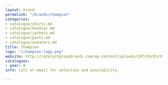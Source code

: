```yaml
---
layout: brand
permalink: "/brands/champion"
categories:
- catalogue/shirts.md
- catalogue/hoodies.md
- catalogue/jackets.md
- catalogue/pants.md
- catalogue/sweaters.md
title: Champion
logo: "/champion-logo.png"
website: http://catalystgroupbrands.com/wp-content/uploads/CAT/CH/01/html5/index.html?&locale=ENG
catalogues:
- year: 0
info: Call or email for selection and availability.

---
```

